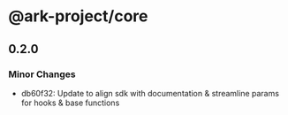 # @ark-project/core

## 0.2.0

### Minor Changes

- db60f32: Update to align sdk with documentation & streamline params for hooks & base functions
